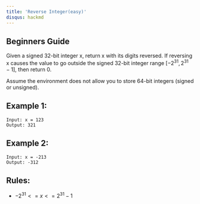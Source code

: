 ```yaml
---
title: 'Reverse Integer(easy)'
disqus: hackmd
---
```


## Beginners Guide

Given a signed 32-bit integer x, return x with its digits reversed. If reversing x causes the value to go outside the signed 32-bit integer range $[-2^31, 2^31 - 1]$, then return 0.

Assume the environment does not allow you to store 64-bit integers (signed or unsigned).


Example 1:
---

```go=
Input: x = 123
Output: 321
```
Example 2:
---

```go=
Input: x = -213
Output: -312
```

Rules:
---
* $-2^31 <= x <= 2^31 - 1$
